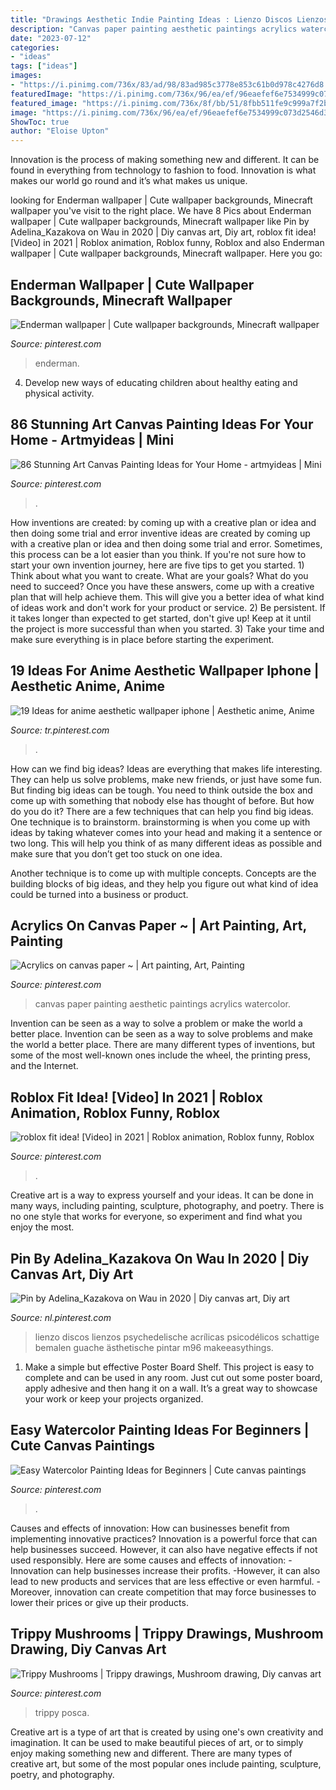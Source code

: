 ```yaml
---
title: "Drawings Aesthetic Indie Painting Ideas : Lienzo Discos Lienzos Psychedelische Acrílicas Psicodélicos Schattige Bemalen Guache ästhetische Pintar M96 Makeeasythings"
description: "Canvas paper painting aesthetic paintings acrylics watercolor"
date: "2023-07-12"
categories:
- "ideas"
tags: ["ideas"]
images:
- "https://i.pinimg.com/736x/83/ad/98/83ad985c3778e853c61b0d978c4276d8.jpg"
featuredImage: "https://i.pinimg.com/736x/96/ea/ef/96eaefef6e7534999c073d2546d30fec.jpg"
featured_image: "https://i.pinimg.com/736x/8f/bb/51/8fbb511fe9c999a7f2bab3b2bbcc7538.jpg"
image: "https://i.pinimg.com/736x/96/ea/ef/96eaefef6e7534999c073d2546d30fec.jpg"
ShowToc: true
author: "Eloise Upton"
---
```



Innovation is the process of making something new and different. It can be found in everything from technology to fashion to food. Innovation is what makes our world go round and it’s what makes us unique.

	

		
looking for Enderman wallpaper | Cute wallpaper backgrounds, Minecraft wallpaper you've visit to the right place. We have 8 Pics about Enderman wallpaper | Cute wallpaper backgrounds, Minecraft wallpaper like Pin by Adelina_Kazakova on Wau in 2020 | Diy canvas art, Diy art, roblox fit idea! [Video] in 2021 | Roblox animation, Roblox funny, Roblox and also Enderman wallpaper | Cute wallpaper backgrounds, Minecraft wallpaper. Here you go:
		
    
## Enderman Wallpaper | Cute Wallpaper Backgrounds, Minecraft Wallpaper

<img loading=lazy src="https://i.pinimg.com/736x/7a/b2/f0/7ab2f029e08e68db88c296d33b5dfb7f.jpg" onerror="this.onerror=null;this.src='https://tse3.mm.bing.net/th?id=OIP.OQqLnV7Q_3pf2q4UFz5LSwHaNK&amp;pid=15.1';" alt="Enderman wallpaper | Cute wallpaper backgrounds, Minecraft wallpaper">

_Source: pinterest.com_

>enderman. 

	

4. Develop new ways of educating children about healthy eating and physical activity.

    
## 86 Stunning Art Canvas Painting Ideas For Your Home - Artmyideas | Mini

<img loading=lazy src="https://i.pinimg.com/736x/96/ea/ef/96eaefef6e7534999c073d2546d30fec.jpg" onerror="this.onerror=null;this.src='https://tse4.mm.bing.net/th?id=OIP.YptwgJ4W2nqA3qoClqvHdAHaKf&amp;pid=15.1';" alt="86 Stunning Art Canvas Painting Ideas for Your Home - artmyideas | Mini">

_Source: pinterest.com_

>. 

	

How inventions are created: by coming up with a creative plan or idea and then doing some trial and error
inventive ideas are created by coming up with a creative plan or idea and then doing some trial and error. Sometimes, this process can be a lot easier than you think. If you're not sure how to start your own invention journey, here are five tips to get you started. 1) Think about what you want to create. What are your goals? What do you need to succeed? Once you have these answers, come up with a creative plan that will help achieve them. This will give you a better idea of what kind of ideas work and don't work for your product or service. 2) Be persistent. If it takes longer than expected to get started, don't give up! Keep at it until the project is more successful than when you started. 3) Take your time and make sure everything is in place before starting the experiment.

    
## 19 Ideas For Anime Aesthetic Wallpaper Iphone | Aesthetic Anime, Anime

<img loading=lazy src="https://i.pinimg.com/736x/d8/9d/fc/d89dfcd98c7e2742414a367411bdc539.jpg" onerror="this.onerror=null;this.src='https://tse2.mm.bing.net/th?id=OIP.bMQLsvgOPS1a0WfBAiyHvwAAAA&amp;pid=15.1';" alt="19 Ideas for anime aesthetic wallpaper iphone | Aesthetic anime, Anime">

_Source: tr.pinterest.com_

>. 

	

How can we find big ideas?
Ideas are everything that makes life interesting. They can help us solve problems, make new friends, or just have some fun. But finding big ideas can be tough. You need to think outside the box and come up with something that nobody else has thought of before. But how do you do it? There are a few techniques that can help you find big ideas. 
One technique is to brainstorm. brainstorming is when you come up with ideas by taking whatever comes into your head and making it a sentence or two long. This will help you think of as many different ideas as possible and make sure that you don’t get too stuck on one idea. 

Another technique is to come up with multiple concepts. Concepts are the building blocks of big ideas, and they help you figure out what kind of idea could be turned into a business or product.

    
## Acrylics On Canvas Paper ~ | Art Painting, Art, Painting

<img loading=lazy src="https://i.pinimg.com/originals/40/64/5e/40645e3853e453eaa12f061bd179024d.jpg" onerror="this.onerror=null;this.src='https://tse3.mm.bing.net/th?id=OIP.rvzvu0NG6OjbuLKnfX_MIQHaNL&amp;pid=15.1';" alt="Acrylics on canvas paper ~ | Art painting, Art, Painting">

_Source: pinterest.com_

>canvas paper painting aesthetic paintings acrylics watercolor. 

	

Invention can be seen as a way to solve a problem or make the world a better place.
Invention can be seen as a way to solve problems and make the world a better place. There are many different types of inventions, but some of the most well-known ones include the wheel, the printing press, and the Internet.

    
## Roblox Fit Idea! [Video] In 2021 | Roblox Animation, Roblox Funny, Roblox

<img loading=lazy src="https://i.pinimg.com/736x/83/ad/98/83ad985c3778e853c61b0d978c4276d8.jpg" onerror="this.onerror=null;this.src='https://tse3.mm.bing.net/th?id=OIP.cxxz0TxVtYJSlr2HSiFjDAAAAA&amp;pid=15.1';" alt="roblox fit idea! [Video] in 2021 | Roblox animation, Roblox funny, Roblox">

_Source: pinterest.com_

>. 

	

Creative art is a way to express yourself and your ideas. It can be done in many ways, including painting, sculpture, photography, and poetry. There is no one style that works for everyone, so experiment and find what you enjoy the most.

    
## Pin By Adelina_Kazakova On Wau In 2020 | Diy Canvas Art, Diy Art

<img loading=lazy src="https://i.pinimg.com/736x/c5/eb/b1/c5ebb1899a9dfa4f3ceed66427eb1170.jpg" onerror="this.onerror=null;this.src='https://tse4.mm.bing.net/th?id=OIP.fYsyW-uCCI99ghoGfjzbfwHaJ3&amp;pid=15.1';" alt="Pin by Adelina_Kazakova on Wau in 2020 | Diy canvas art, Diy art">

_Source: nl.pinterest.com_

>lienzo discos lienzos psychedelische acrílicas psicodélicos schattige bemalen guache ästhetische pintar m96 makeeasythings. 

	

1. Make a simple but effective Poster Board Shelf. This project is easy to complete and can be used in any room. Just cut out some poster board, apply adhesive and then hang it on a wall. It’s a great way to showcase your work or keep your projects organized.

    
## Easy Watercolor Painting Ideas For Beginners | Cute Canvas Paintings

<img loading=lazy src="https://i.pinimg.com/736x/92/18/d9/9218d9d7939fbd765a73aed3b10c70f1.jpg" onerror="this.onerror=null;this.src='https://tse4.mm.bing.net/th?id=OIP.IhE6ZygDg1FCx26QW5WwNAHaKi&amp;pid=15.1';" alt="Easy Watercolor Painting Ideas for Beginners | Cute canvas paintings">

_Source: pinterest.com_

>. 

	

Causes and effects of innovation: How can businesses benefit from implementing innovative practices?
Innovation is a powerful force that can help businesses succeed. However, it can also have negative effects if not used responsibly. Here are some causes and effects of innovation: 
-Innovation can help businesses increase their profits.
-However, it can also lead to new products and services that are less effective or even harmful.
-Moreover, innovation can create competition that may force businesses to lower their prices or give up their products.

    
## Trippy Mushrooms | Trippy Drawings, Mushroom Drawing, Diy Canvas Art

<img loading=lazy src="https://i.pinimg.com/736x/8f/bb/51/8fbb511fe9c999a7f2bab3b2bbcc7538.jpg" onerror="this.onerror=null;this.src='https://tse3.mm.bing.net/th?id=OIP.H6bNa426CkS8y-_NldBUmgHaJd&amp;pid=15.1';" alt="Trippy Mushrooms | Trippy drawings, Mushroom drawing, Diy canvas art">

_Source: pinterest.com_

>trippy posca. 

	

Creative art is a type of art that is created by using one's own creativity and imagination. It can be used to make beautiful pieces of art, or to simply enjoy making something new and different. There are many types of creative art, but some of the most popular ones include painting, sculpture, poetry, and photography.


